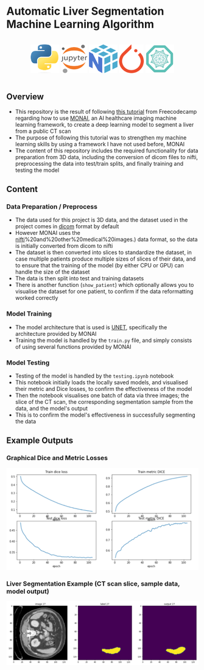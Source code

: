 # Automatic Liver Segmentation Machine Learning Algorithm

</br>
<div align="center">
<a href="https://www.python.org/"><img src="./readme-content/Python.png" width="75" height="75"></a>
<a href="https://jupyter.org/"><img src="./readme-content/Jupyter.png" width="70" height="75"></a>
<a href="https://numpy.org/"><img src="./readme-content/Numpy.png" width="75" height="75"></a>
<a href="https://pytorch.org/"><img src="./readme-content/Pytorch.png" width="65" height="75"></a>
<a href="https://monai.io/"><img src="./readme-content/Monai.png" width="75" height="75"></a>

</div>

</br>

## Overview

- This repository is the result of following [this tutorial](https://www.youtube.com/watch?v=M3ZWfamWrBM) from Freecodecamp regarding how to use [MONAI](https://monai.io/), an AI healthcare imaging machine learning framework, to create a deep learning model to segment a liver from a public CT scan
- The purpose of following this tutorial was to strengthen my machine learning skills by using a framework I have not used before, MONAI
- The content of this repository includes the required functionality for data preparation from 3D data, including the conversion of dicom files to nifti, preprocessing the data into test/train splits, and finally training and testing the model

## Content

### Data Preparation / Preprocess

- The data used for this project is 3D data, and the dataset used in the project comes in [dicom](https://www.dicomstandard.org/) format by default
- However MONAI uses the [nifti](<https://docs.safe.com/fme/html/FME-Form-Documentation/FME-ReadersWriters/nifti/nifti.htm#:~:text=NIfTI%20(Neuroimaging%20Informatics%20Technology%20Initiative)%20is%20a%20data%20format%20for,fMRI>)%20and%20other%20medical%20images.) data format, so the data is initially converted from dicom to nifti
- The dataset is then converted into slices to standardize the dataset, in case multiple patients produce multiple sizes of slices of their data, and to ensure that the training of the model (by either CPU or GPU) can handle the size of the dataset
- The data is then split into test and training datasets
- There is another function (`show_patient`) which optionally allows you to visualise the dataset for one patient, to confirm if the data reformatting worked correctly

### Model Training

- The model architecture that is used is [UNET](https://paperswithcode.com/method/u-net#:~:text=U%2DNet%20is%20an%20architecture,architecture%20of%20a%20convolutional%20network.), specifically the architecture provided by MONAI
- Training the model is handled by the `train.py` file, and simply consists of using several functions provided by MONAI

### Model Testing

- Testing of the model is handled by the `testing.ipynb` notebook
- This notebook initially loads the locally saved models, and visualised their metric and Dice losses, to confirm the effectiveness of the model
- Then the notebook visualises one batch of data via three images; the slice of the CT scan, the corresponding segmentation sample from the data, and the model's output
- This is to confirm the model's effectiveness in successfully segmenting the data

## Example Outputs

### Graphical Dice and Metric Losses

<img src="./readme-content/examples/graphs.PNG" >

### Liver Segmentation Example (CT scan slice, sample data, model output)

<img src="./readme-content/examples/liver_segmentation.PNG" >
